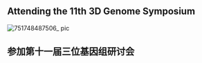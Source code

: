 ## Attending the 11th 3D Genome Symposium
![751748487506_ pic](https://github.com/user-attachments/assets/09a6d0bf-95ca-4b84-b1b4-5e18b2d32901)

## 参加第十一届三位基因组研讨会
